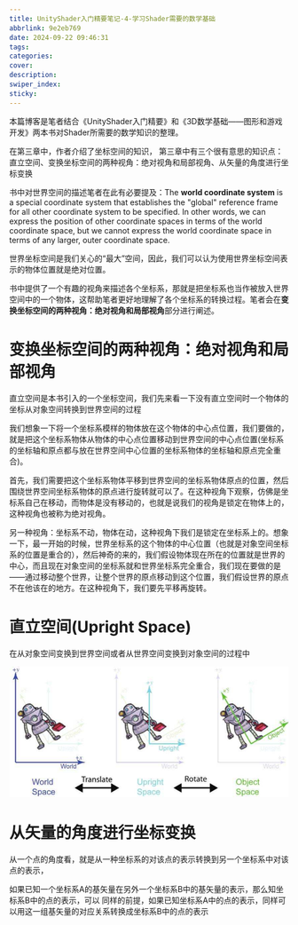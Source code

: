 ```yaml
---
title: UnityShader入门精要笔记-4-学习Shader需要的数学基础
abbrlink: 9e2eb769
date: 2024-09-22 09:46:31
tags:
categories:
cover:
description:
swiper_index:
sticky:
---
```


本篇博客是笔者结合《UnityShader入门精要》和《3D数学基础——图形和游戏开发》两本书对Shader所需要的数学知识的整理。

在第三章中，作者介绍了坐标空间的知识，
第三章中有三个很有意思的知识点：直立空间、变换坐标空间的两种视角：绝对视角和局部视角、从矢量的角度进行坐标变换

书中对世界空间的描述笔者在此有必要提及：The **world coordinate system** is a special coordinate system that establishes the "global" reference frame for all other coordinate system to be specified. In other words, we can express the position of other coordinate spaces in terms of the world coordinate space, but we cannot express the world coordinate space in terms of any larger, outer coordinate space.

世界坐标空间是我们关心的“最大”空间，因此，我们可以认为使用世界坐标空间表示的物体位置就是绝对位置。

书中提供了一个有趣的视角来描述各个坐标系，那就是把坐标系也当作被放入世界空间中的一个物体，这帮助笔者更好地理解了各个坐标系的转换过程。笔者会在**变换坐标空间的两种视角：绝对视角和局部视角**部分进行阐述。


# 变换坐标空间的两种视角：绝对视角和局部视角

直立空间是本书引入的一个坐标空间，我们先来看一下没有直立空间时一个物体的坐标从对象空间转换到世界空间的过程

我们想象一下将一个坐标系模样的物体放在这个物体的中心点位置，我们要做的，就是把这个坐标系物体从物体的中心点位置移动到世界空间的中心点位置(坐标系的坐标轴和原点都与放在世界空间中心位置的坐标系物体的坐标轴和原点完全重合)。

首先，我们需要把这个坐标系物体平移到世界空间的坐标系物体原点的位置，然后围绕世界空间坐标系物体的原点进行旋转就可以了。在这种视角下观察，仿佛是坐标系自己在移动，而物体是没有移动的，也就是说我们的视角是锁定在物体上的，这种视角也被称为绝对视角。

另一种视角：坐标系不动，物体在动，这种视角下我们是锁定在坐标系上的。想象一下，最一开始的时候，世界坐标系的这个物体的中心位置（也就是对象空间坐标系的位置是重合的），然后神奇的来的，我们假设物体现在所在的位置就是世界的中心，而且现在对象空间的坐标系就和世界坐标系完全重合，我们现在要做的是——通过移动整个世界，让整个世界的原点移动到这个位置，我们假设世界的原点不在他该在的地方。在这种视角下，我们要先平移再旋转。


# 直立空间(Upright Space)

在从对象空间变换到世界空间或者从世界空间变换到对象空间的过程中

![](UnityShader入门精要笔记-4-学习Shader需要的数学基础/image.png)

# 从矢量的角度进行坐标变换

从一个点的角度看，就是从一种坐标系的对该点的表示转换到另一个坐标系中对该点的表示，

如果已知一个坐标系A的基矢量在另外一个坐标系B中的基矢量的表示，那么知坐标系B中的点的表示，可以
同样的前提，如果已知坐标系A中的点的表示，同样可以用这一组基矢量的对应关系转换成坐标系B中的点的表示

